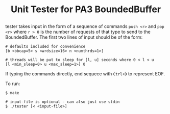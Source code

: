 # <p align="center">Unit Tester for PA3 BoundedBuffer<p>

tester takes input in the form of a sequence of commands ```push <r>``` and ```pop <r>``` where ```r > 0``` is the number of requests of that type to send to the BoundedBuffer. The first two lines of input should be of the form:
```
# defaults included for convenience
[b <bbcap=5> s <wrdsize=16> n <numthrds=1>]

# threads will be put to sleep for [l, u] seconds where 0 < l < u
[l <min_sleep=0> u <max_sleep=1>] 0
```

If typing the commands directly, end sequece with ```Ctrl+D``` to represent EOF.

To run:
```
$ make

# input-file is optional - can also just use stdin
$ ./tester [< <input-file>]
```
